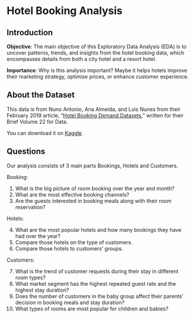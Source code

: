 # Hotel Booking Analysis

## Introduction

**Objective**: The main objective of this Exploratory Data Analysis (EDA) is to uncover patterns, trends, and insights from the hotel booking data, which encompasses details from both a city hotel and a resort hotel.

**Importance**: Why is this analysis important? Maybe it helps hotels improve their marketing strategy, optimise prices, or enhance customer experience.

## About the Dataset

This data is from Nuno Antonio, Ana Almeida, and Luis Nunes from their February 2019 article, “[Hotel Booking Demand Datasets](https://www.sciencedirect.com/science/article/pii/S2352340918315191),” written for their Brief Volume 22 for Data.

You can download it on [Kaggle](https://www.kaggle.com/datasets/jessemostipak/hotel-booking-demand).

## Questions
Our analysis consists of 3 main parts Bookings, Hotels and Customers.

Booking:
1. What is the big picture of room booking over the year and month?
2. What are the most effective booking channels?
3. Are the guests interested in booking meals along with their room reservation?

Hotels:

4. What are the most popular hotels and how many bookings they have had over the year?
5. Compare those hotels on the type of customers.
6. Compare those hotels to customers’ groups.

Customers:

7. What is the trend of customer requests during their stay in different room types?
8. What market segment has the highest repeated guest rate and the highest stay duration?
9. Does the number of customers in the baby group affect their parents’ decision in booking meals and stay duration?
10. What types of rooms are most popular for children and babies?

